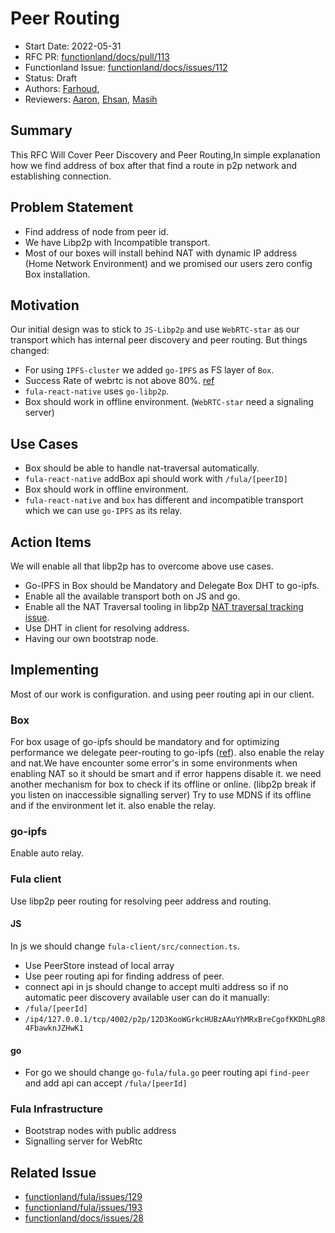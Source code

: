 # Peer Routing
- Start Date: 2022-05-31
- RFC PR: [functionland/docs/pull/113](https://github.com/functionland/docs/pull/113)
- Functionland Issue: [functionland/docs/issues/112](https://github.com/functionland/docs/issues/112)
- Status: Draft
- Authors: [Farhoud](https://github.com/farhoud),
- Reviewers: [Aaron](https://github.com/gitaaron), [Ehsan](https://github.com/ehsan6sha), [Masih](https://github.com/orgs/functionland/people/masih)


## Summary
[summary]: #summary

This RFC Will Cover Peer Discovery and Peer Routing,In simple explanation how we find address of box after that find a route in p2p network and establishing connection.


## Problem Statement
- Find address of node from peer id.
- We have Libp2p with Incompatible transport. 
- Most of our boxes will install behind NAT with dynamic IP address (Home Network Environment) and we promised our users zero config Box installation.

## Motivation
Our initial design was to stick to `JS-Libp2p` and use `WebRTC-star` as our transport which has internal peer discovery and peer routing. But things changed:
- For using `IPFS-cluster` we added `go-IPFS` as FS layer of `Box`.
- Success Rate of webrtc is not above 80%. [ref](https://github.com/functionland/docs/issues/28)
- `fula-react-native` uses `go-libp2p`.
- Box should work in offline environment. (`WebRTC-star` need a signaling server)



## Use Cases
- Box should be able to handle nat-traversal automatically.
- `fula-react-native` addBox api should work with `/fula/[peerID]`
- Box should work in offline environment.
- `fula-react-native` and `box` has different and incompatible transport which we can use `go-IPFS` as its relay.


## Action Items
We will enable all that libp2p has to overcome above use cases.
- Go-IPFS in Box should be Mandatory and Delegate Box DHT to go-ipfs.
- Enable all the available transport both on JS and go.
- Enable all the NAT Traversal tooling in libp2p [NAT traversal tracking issue](https://github.com/libp2p/specs/issues/312).
- Use DHT in client for resolving address.
- Having our own bootstrap node.

## Implementing
Most of our work is configuration. and using peer routing api in our client.

### Box 
For box usage of go-ipfs should be mandatory and for optimizing performance we delegate peer-routing to go-ipfs ([ref](https://github.com/libp2p/js-libp2p-delegated-peer-routing)). also enable the relay and nat.We have encounter some error's in some environments when enabling NAT so it should be smart and if error happens disable it.
we need another mechanism for box to check if its offline or online. (libp2p break if you listen on inaccessible signalling server)
Try to use MDNS if its offline and if the environment let it.
also enable the relay.

### go-ipfs
Enable auto relay.


### Fula client
Use libp2p peer routing for resolving peer address and routing.

#### JS
In js we should change `fula-client/src/connection.ts`.
- Use PeerStore instead of local array
- Use peer routing api for finding address of peer.
- connect api in js should change to accept multi address so if no automatic peer discovery available user can do it manually:
- `/fula/[peerId]`
- `/ip4/127.0.0.1/tcp/4002/p2p/12D3KooWGrkcHUBzAAuYhMRxBreCgofKKDhLgR84FbawknJZHwK1`


#### go
- For go we should change `go-fula/fula.go` peer routing api `find-peer` and add api can accept `/fula/[peerId]`


### Fula Infrastructure
- Bootstrap nodes with public address
- Signalling server for WebRtc



## Related Issue
- [functionland/fula/issues/129](https://github.com/functionland/fula/issues/129)
- [functionland/fula/issues/193](https://github.com/functionland/fula/issues/193)
- [functionland/docs/issues/28](https://github.com/functionland/docs/issues/28)